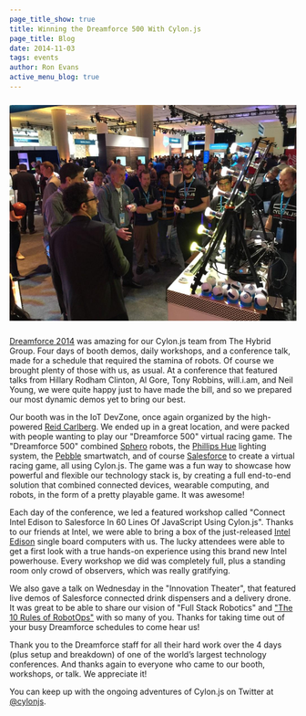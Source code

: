 ```yaml
---
page_title_show: true
title: Winning the Dreamforce 500 With Cylon.js
page_title: Blog
date: 2014-11-03
tags: events
author: Ron Evans
active_menu_blog: true
---
```


<img src="/images/blog/df14-cylonjs.png" alt="Cylon.js at Dreamforce 2014" style="margin: 10px 0;">

[Dreamforce 2014](http://www.salesforce.com/dreamforce/DF14/) was amazing for our Cylon.js team from The Hybrid Group. Four days of booth demos, daily workshops, and a conference talk, made for a schedule that required the stamina of robots. Of course we brought plenty of those with us, as usual. At a conference that featured talks from Hillary Rodham Clinton, Al Gore, Tony Robbins, will.i.am, and Neil Young, we were quite happy just to have made the bill, and so we prepared our most dynamic demos yet to bring our best.

Our booth was in the IoT DevZone, once again organized by the high-powered [Reid Carlberg](https://twitter.com/ReidCarlberg). We ended up in a great location, and were packed with people wanting to play our "Dreamforce 500" virtual racing game. The "Dreamforce 500" combined [Sphero](http://www.gosphero.com/sphero-2-0/) robots, the [Phillips Hue](http://www2.meethue.com/en-us/) lighting system, the [Pebble](https://getpebble.com/) smartwatch, and of course [Salesforce](http://www.salesforce.com/homepage/index-b.jsp?r=https%3A%2F%2Fwww.google.com%2F&r=https%3A%2F%2Fwww.google.com%2F&s_tnt=73583:1:0) to create a virtual racing game, all using Cylon.js. The game was a fun way to showcase how powerful and flexible our technology stack is, by creating a full end-to-end solution that combined connected devices, wearable computing, and robots, in the form of a pretty playable game. It was awesome!

Each day of the conference, we led a featured workshop called "Connect Intel Edison to Salesforce In 60 Lines Of JavaScript Using Cylon.js". Thanks to our friends at Intel, we were able to bring a box of the just-released [Intel Edison](http://www.intel.com/content/www/us/en/do-it-yourself/edison.html) single board computers with us. The lucky attendees were able to get a first look with a true hands-on experience using this brand new Intel powerhouse. Every workshop we did was completely full, plus a standing room only crowd of observers, which was really gratifying.

We also gave a talk on Wednesday in the "Innovation Theater", that featured live demos of Salesforce connected drink dispensers and a delivery drone. It was great to be able to share our vision of "Full Stack Robotics" and ["The 10 Rules of RobotOps"](http://robotops.com/) with so many of you. Thanks for taking time out of your busy Dreamforce schedules to come hear us!

Thank you to the Dreamforce staff for all their hard work over the 4 days (plus setup and breakdown) of one of the world’s largest technology conferences. And thanks again to everyone who came to our booth, workshops, or talk. We appreciate it!

You can keep up with the ongoing adventures of Cylon.js on Twitter at [@cylonjs](http://twitter.com/cylonjs).
